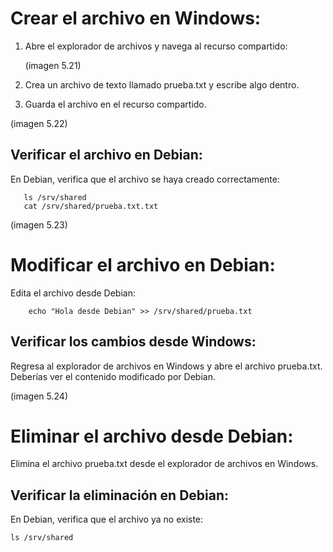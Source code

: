 # Crear el archivo en Windows:
1. Abre el explorador de archivos y navega al recurso compartido:

   (imagen 5.21)
2. Crea un archivo de texto llamado prueba.txt y escribe algo dentro.
3. Guarda el archivo en el recurso compartido.

  (imagen 5.22)
## Verificar el archivo en Debian:
En Debian, verifica que el archivo se haya creado correctamente:
	
       ls /srv/shared
       cat /srv/shared/prueba.txt.txt
(imagen 5.23)
# Modificar el archivo en Debian:
Edita el archivo desde Debian:

        echo "Hola desde Debian" >> /srv/shared/prueba.txt
## Verificar los cambios desde Windows:
Regresa al explorador de archivos en Windows y abre el archivo prueba.txt. Deberías ver el contenido modificado por Debian.

   (imagen 5.24)
# Eliminar el archivo desde Debian:
Elimina el archivo prueba.txt desde el explorador de archivos en Windows.
## Verificar la eliminación en Debian:
En Debian, verifica que el archivo ya no existe:

    ls /srv/shared


